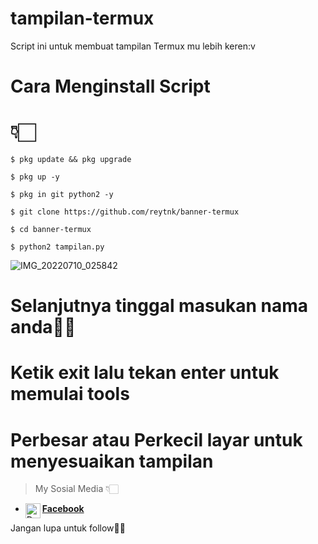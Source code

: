 # tampilan-termux
Script ini untuk membuat tampilan Termux mu lebih keren:v

# Cara Menginstall Script
# 👇🏻

```
$ pkg update && pkg upgrade

$ pkg up -y

$ pkg in git python2 -y

$ git clone https://github.com/reytnk/banner-termux

$ cd banner-termux

$ python2 tampilan.py
```

![IMG_20220710_025842](https://user-images.githubusercontent.com/108567421/178120877-ebf037e3-613d-49f1-8f1f-7eee4f46dc3a.jpg)

# Selanjutnya tinggal masukan nama anda👏🏻

# Ketik exit lalu tekan enter untuk memulai tools

# Perbesar atau Perkecil layar untuk menyesuaikan tampilan 

> My Sosial Media 👇🏻
* [<img alt="Dunia-Kode's Facebook" align="left" width="24px" src="https://cdn.jsdelivr.net/npm/simple-icons@v3/icons/facebook.svg" /> <b>Facebook</b>](https://www.facebook.com/tanoko.iansyah)<br />


Jangan lupa untuk follow👏🏻
